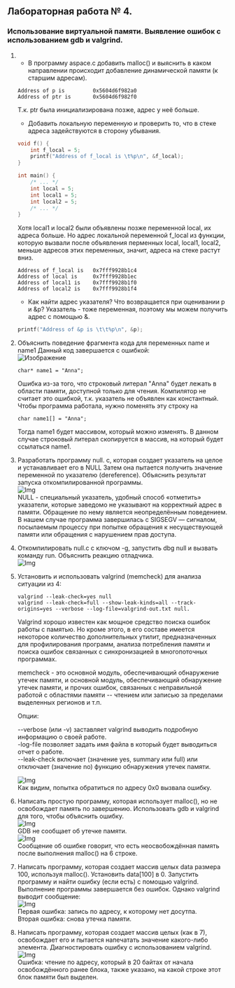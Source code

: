 ## Лабораторная работа № 4.
### Использование виртуальной памяти. Выявление ошибок с использованием gdb и valgrind.
1)  + В программу aspace.c добавить malloc() и выяснить в каком направлении происходит добавление динамической памяти (к старшим адресам).   
    ```
    Address of p is 		0x5604d6f982a0
    Address of ptr is 		0x5604d6f982f0
    ```
    Т.к. ptr была инициализирована позже, адрес у неё больше.  
    + Добавить локальную переменную и проверить то, что в стеке адреса задействуются в сторону убывания.  
    ```c
    void f() {
        int f_local = 5;
        printf("Address of f_local is \t%p\n", &f_local);
    }
    
    int main() {
        /* ... */
        int local = 5;
        int local1 = 5;
        int local2 = 5;
        /* ... */
    }
    ```
    Хотя local1 и local2 были объявлены позже переменной local, их адреса больше. Но адрес локальной переменной f_local из функции, которую вызвали после объявления перменных local, local1, local2, меньше адресов этих переменных, значит, адреса на стеке растут вниз.
    ```
    Address of f_local is 	0x7fff9928b1c4
    Address of local is 	0x7fff9928b1ec
    Address of local1 is 	0x7fff9928b1f0
    Address of local2 is 	0x7fff9928b1f4
    ```
    + Как найти адрес указателя? Что возвращается при оценивании p и &p?
    Указатель - тоже переменная, поэтому мы можем получить адрес с помощью &.
    ```c
    printf("Address of &p is \t\t%p\n", &p);
    ```
2) Объяснить поведение фрагмента кода для переменных name и name1
   Данный код завершается с ошибкой:  
   ![Изображение](img/1.png)  
   
   ```
   char* name1 = "Anna";
   ```
   Ошибка из-за того, что строковый литерал "Anna" будет лежать в области памяти, 
   доступной только для чтения. Компилятор не считает это ошибкой, т.к. указатель 
   не объявлен как константный.  Чтобы программа работала, нужно поменять эту строку на 
   ```
   char name1[] = "Anna";
   ```
   Тогда name1 будет массивом, который можно изменять. В данном случае строковый литерал 
   скопируется в массив, на который будет ссылаться name1.
3)  Разработать программу null. c, которая создает указатель на целое и 
    устанавливает его в NULL Затем она пытается получить значение переменной по 
    указателю (dereference). 
    Объяснить результат запуска откомпилированной программы.  
    ![Img](img/2.png)  
    NULL - специальный указатель, удобный способ «отметить» указатели, которые заведомо 
    не указывают на корректный адрес в памяти. Обращение по нему является неопределённым 
    поведением. В нашем случае программа завершилась с SIGSEGV — сигналом, 
    посылаемым процессу при попытке обращения к несуществующей памяти или обращения с 
    нарушением прав доступа. 
    
4)  Откомпилировать null.c с ключом -g, запустить dbg null и вызвать команду run. Объяснить реакцию отладчика.    
    ![Img](img/4.png)   
    
5)  Установить и использовать valgrind (memcheck) для анализа ситуации из 4: 
    ```
    valgrind --leak-check=yes null 
    valgrind --leak-check=full --show-leak-kinds=all --track-origins=yes --verbose --log-file=valgrind-out.txt null.    
    ```
        
    Valgrind хорошо известен как мощное средство поиска ошибок работы с
    памятью. Но кроме этого, в его составе имеется некоторое количество
    дополнительных утилит, предназначенных для профилирования программ,
    анализа потребления памяти и поиска ошибок связанных с синхронизацией в
    многопоточных программах.  
    
    memcheck - это основной модуль, обеспечивающий обнаружение утечек памяти, 
    и основной модуль, обеспечивающий обнаружение утечек памяти, и прочих ошибок, 
    связанных с неправильной работой с областями памяти -- чтением или записью за 
    пределами выделенных регионов и т.п.
    
    Опции:  
    
    --verbose (или -v) заставляет valgrind выводить подробную информацию о своей работе.  
    -log-file позволяет задать имя файла в который будет выводиться отчет о работе.  
    --leak-check включает (значение yes, summary или full) или отключает
    (значение no) функцию обнаружения утечек памяти.  
    
    ![Img](img/5.png)   
    Как видим, попытка обратиться по адресу 0x0 вызвала ошибку. 
6)  Написать простую программу, которая использует malloc(), но не освобождает память по завершению. Использовать gdb и valgrind для того, чтобы объяснить ошибку.  
    ![Img](img/7.png)  
    GDB не сообщает об утечке памяти.  
    ![Img](img/6.png)  
    Сообщение об ошибке говорит, что есть неосвобождённая память после выполнения malloc() на 6 строке.
7)  Написать программу, которая создает массив целых data размера 100, используя malloc(). Установить data[100] в 0. Запустить программу и найти ошибку (если есть) с помощью valgrind.  
    Выполнение программы завершается без ошибок. Однако valgrind выводит сообщение:  
    ![Img](img/8.png)  
    Первая ошибка: запись по адресу, к которому нет досутпа.  
    Вторая ошибка: снова утечка памяти.
8)  Написать программу, которая создает массив целых (как в 7), освобождает его и пытается напечатать значение какого-либо элемента. Диагностировать ошибку с использованием valgrind.  
    ![Img](img/9.png)  
    Ошибка: чтение по адресу, который в 20 байтах от начала освобождённого ранее блока, также указано, на какой строке этот блок памяти был выделен. 